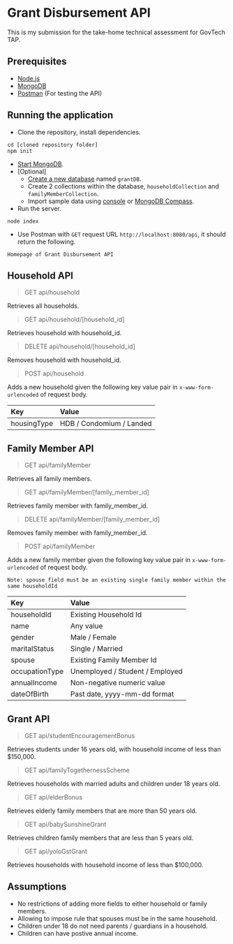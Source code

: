 # Grant Disbursement API

This is my submission for the take-home technical assessment for GovTech TAP.

## Prerequisites

- [Node.js](https://nodejs.org/en/download/)
- [MongoDB](https://www.mongodb.com/try/download/)
- [Postman](https://www.postman.com/downloads/) (For testing the API)

## Running the application

- Clone the repository, install dependencies.
```
cd [cloned repository folder]
npm init
```
- [Start MongoDB](https://docs.mongodb.com/manual/tutorial/install-mongodb-on-windows/#run-mongodb-community-edition-from-the-command-interpreter).
- [Optional]
  - [Create a new database](https://www.mongodb.com/basics/create-database) named `grantDB`.
  - Create 2 collections within the database,  `householdCollection` and `familyMemberCollection`.
  - Import sample data using [console](https://docs.mongodb.com/guides/server/import/) or [MongoDB Compass](https://docs.mongodb.com/compass/master/import-export).
- Run the server.
```
node index
```
- Use Postman with `GET` request URL `http://localhost:8080/api`, it should return the following.
```
Homepage of Grant Disbursement API
```

## Household API

> GET api/household

Retrieves all households.

> GET api/household/[household_id]

Retrieves household with household_id.

> DELETE api/household/[household_id]

Removes household with household_id.

> POST api/household 

Adds a new household given the following key value pair in `x-www-form-urlencoded` of request body.

| Key         | Value                    |
|:------------|:-------------------------|
| housingType | HDB / Condomium / Landed |

## Family Member API

> GET api/familyMember

Retrieves all family members.

> GET api/familyMember/[family_member_id]

Retrieves family member with family_member_id.

> DELETE api/familyMember/[family_member_id]

Removes family member with family_member_id.

> POST api/familyMember

Adds a new family member given the following key value pair in `x-www-form-urlencoded` of request body.

`Note: spouse field must be an existing single family member within the same householdId`

| Key            | Value                           |
|:---------------|:--------------------------------|
| householdId    | Existing Household Id           |
| name           | Any value                       |
| gender         | Male / Female                   |
| maritalStatus  | Single / Married                |
| spouse         | Existing Family Member Id       |
| occupationType | Unemployed / Student / Employed |
| annualIncome   | Non-negative numeric value      |
| dateOfBirth    | Past date, yyyy-mm-dd format    |

## Grant API

> GET api/studentEncouragementBonus

Retrieves students under 16 years old, with household income of less than $150,000.

> GET api/familyTogethernessScheme

Retrieves households with married adults and children under 18 years old.

> GET api/elderBonus

Retrieves elderly family members that are more than 50 years old.

> GET api/babySunshineGrant

Retrieves children family members that are less than 5 years old.

> GET api/yoloGstGrant

Retrieves households with household income of less than $100,000.

## Assumptions 

- No restrictions of adding more fields to either household or family members.
- Allowing to impose rule that spouses must be in the same household.
- Children under 18 do not need parents / guardians in a household.
- Children can have postive annual income.
